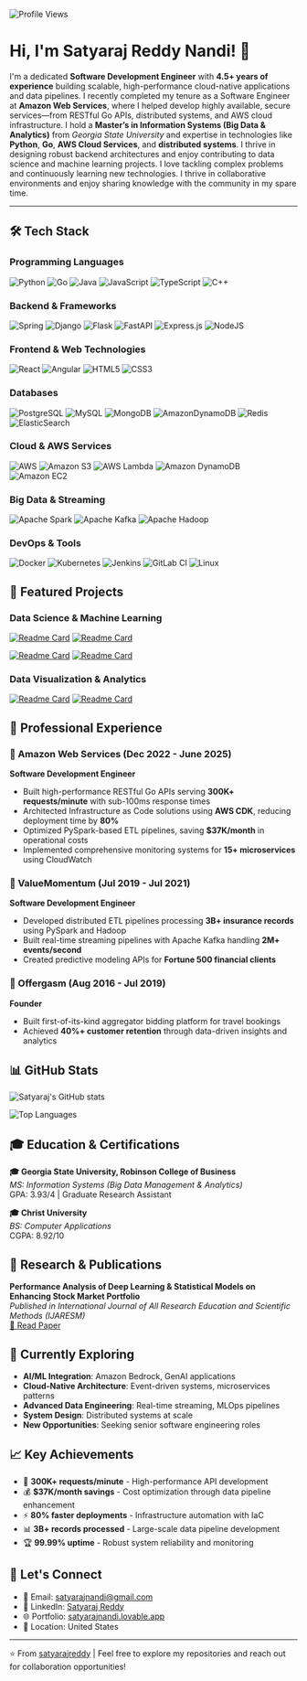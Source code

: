 ![Profile Views](https://komarev.com/ghpvc/?username=satyarajreddy&color=blue)

# Hi, I'm Satyaraj Reddy Nandi! 👋

I'm a dedicated **Software Development Engineer** with **4.5+ years of experience** building scalable, high-performance cloud-native applications and data pipelines. I recently completed my tenure as a Software Engineer at **Amazon Web Services**, where I helped develop highly available, secure services—from RESTful Go APIs, distributed systems, and AWS cloud infrastructure. I hold a **Master’s in Information Systems (Big Data & Analytics)** from *Georgia State University* and expertise in technologies like **Python**, **Go**, **AWS Cloud Services**, and **distributed systems**. I thrive in designing robust backend architectures and enjoy contributing to data science and machine learning projects. I love tackling complex problems and continuously learning new technologies. I thrive in collaborative environments and enjoy sharing knowledge with the community in my spare time. 

---

## 🛠️ Tech Stack

### Programming Languages
![Python](https://img.shields.io/badge/python-3670A0?style=for-the-badge&logo=python&logoColor=ffdd54) ![Go](https://img.shields.io/badge/go-%2300ADD8.svg?style=for-the-badge&logo=go&logoColor=white) ![Java](https://img.shields.io/badge/java-%23ED8B00.svg?style=for-the-badge&logo=openjdk&logoColor=white) ![JavaScript](https://img.shields.io/badge/javascript-%23323330.svg?style=for-the-badge&logo=javascript&logoColor=%23F7DF1E) ![TypeScript](https://img.shields.io/badge/typescript-%23007ACC.svg?style=for-the-badge&logo=typescript&logoColor=white) ![C++](https://img.shields.io/badge/c++-%2300599C.svg?style=for-the-badge&logo=c%2B%2B&logoColor=white)

### Backend & Frameworks
![Spring](https://img.shields.io/badge/spring-%236DB33F.svg?style=for-the-badge&logo=spring&logoColor=white) ![Django](https://img.shields.io/badge/django-%23092E20.svg?style=for-the-badge&logo=django&logoColor=white) ![Flask](https://img.shields.io/badge/flask-%23000.svg?style=for-the-badge&logo=flask&logoColor=white) ![FastAPI](https://img.shields.io/badge/FastAPI-005571?style=for-the-badge&logo=fastapi) ![Express.js](https://img.shields.io/badge/express.js-%23404d59.svg?style=for-the-badge&logo=express&logoColor=%2361DAFB) ![NodeJS](https://img.shields.io/badge/node.js-6DA55F?style=for-the-badge&logo=node.js&logoColor=white)

### Frontend & Web Technologies
![React](https://img.shields.io/badge/react-%2320232a.svg?style=for-the-badge&logo=react&logoColor=%2361DAFB) ![Angular](https://img.shields.io/badge/angular-%23DD0031.svg?style=for-the-badge&logo=angular&logoColor=white) ![HTML5](https://img.shields.io/badge/html5-%23E34F26.svg?style=for-the-badge&logo=html5&logoColor=white) ![CSS3](https://img.shields.io/badge/css3-%231572B6.svg?style=for-the-badge&logo=css3&logoColor=white)

### Databases
![PostgreSQL](https://img.shields.io/badge/postgres-%23316192.svg?style=for-the-badge&logo=postgresql&logoColor=white) ![MySQL](https://img.shields.io/badge/mysql-4479A1.svg?style=for-the-badge&logo=mysql&logoColor=white) ![MongoDB](https://img.shields.io/badge/MongoDB-%234ea94b.svg?style=for-the-badge&logo=mongodb&logoColor=white) ![AmazonDynamoDB](https://img.shields.io/badge/Amazon%20DynamoDB-4053D6?style=for-the-badge&logo=Amazon%20DynamoDB&logoColor=white) ![Redis](https://img.shields.io/badge/redis-%23DD0031.svg?style=for-the-badge&logo=redis&logoColor=white) ![ElasticSearch](https://img.shields.io/badge/-ElasticSearch-005571?style=for-the-badge&logo=elasticsearch)

### Cloud & AWS Services
![AWS](https://img.shields.io/badge/AWS-%23FF9900.svg?style=for-the-badge&logo=amazon-aws&logoColor=white) ![Amazon S3](https://img.shields.io/badge/Amazon%20S3-FF9900?style=for-the-badge&logo=amazons3&logoColor=white) ![AWS Lambda](https://img.shields.io/badge/AWS%20Lambda-FF9900?style=for-the-badge&logo=awslambda&logoColor=white) ![Amazon DynamoDB](https://img.shields.io/badge/Amazon%20DynamoDB-4053D6?style=for-the-badge&logo=Amazon%20DynamoDB&logoColor=white) ![Amazon EC2](https://img.shields.io/badge/Amazon%20EC2-FF9900?style=for-the-badge&logo=amazonec2&logoColor=white)

### Big Data & Streaming
![Apache Spark](https://img.shields.io/badge/Apache%20Spark-FDEE21?style=for-the-badge&logo=apachespark&logoColor=black) ![Apache Kafka](https://img.shields.io/badge/Apache%20Kafka-000?style=for-the-badge&logo=apachekafka) ![Apache Hadoop](https://img.shields.io/badge/Apache%20Hadoop-66CCFF?style=for-the-badge&logo=apachehadoop&logoColor=black)

### DevOps & Tools
![Docker](https://img.shields.io/badge/docker-%230db7ed.svg?style=for-the-badge&logo=docker&logoColor=white) ![Kubernetes](https://img.shields.io/badge/kubernetes-%23326ce5.svg?style=for-the-badge&logo=kubernetes&logoColor=white) ![Jenkins](https://img.shields.io/badge/jenkins-%232C5263.svg?style=for-the-badge&logo=jenkins&logoColor=white) ![GitLab CI](https://img.shields.io/badge/gitlab%20ci-%23181717.svg?style=for-the-badge&logo=gitlab&logoColor=white) ![Linux](https://img.shields.io/badge/Linux-FCC624?style=for-the-badge&logo=linux&logoColor=black)

## 🚀 Featured Projects

### Data Science & Machine Learning
[![Readme Card](https://github-readme-stats.vercel.app/api/pin/?username=satyarajreddy&repo=Performance-Analysis-of-Deep-Learning-and-Statistical-Models-on-Enhancing-Stock-Market-Portfolio)](https://github.com/satyarajreddy/Performance-Analysis-of-Deep-Learning-and-Statistical-Models-on-Enhancing-Stock-Market-Portfolio) [![Readme Card](https://github-readme-stats.vercel.app/api/pin/?username=satyarajreddy&repo=Sparkify-Churn-Prediction-using-PySpark)](https://github.com/satyarajreddy/Sparkify-Churn-Prediction-using-PySpark)

[![Readme Card](https://github-readme-stats.vercel.app/api/pin/?username=satyarajreddy&repo=NYC-Airbnb-Analysis-EDA-Price-Prediction)](https://github.com/satyarajreddy/NYC-Airbnb-Analysis-EDA-Price-Prediction) [![Readme Card](https://github-readme-stats.vercel.app/api/pin/?username=satyarajreddy&repo=Graduate-Admissions-Analysis)](https://github.com/satyarajreddy/Graduate-Admissions-Analysis)

### Data Visualization & Analytics
[![Readme Card](https://github-readme-stats.vercel.app/api/pin/?username=satyarajreddy&repo=FordGoBike-Data-Visualisation)](https://github.com/satyarajreddy/FordGoBike-Data-Visualisation) [![Readme Card](https://github-readme-stats.vercel.app/api/pin/?username=satyarajreddy&repo=Wine-Quality-Analysis)](https://github.com/satyarajreddy/Wine-Quality-Analysis)

## 💼 Professional Experience

### 🔹 Amazon Web Services (Dec 2022 - June 2025)
**Software Development Engineer**
- Built high-performance RESTful Go APIs serving **300K+ requests/minute** with sub-100ms response times
- Architected Infrastructure as Code solutions using **AWS CDK**, reducing deployment time by **80%**
- Optimized PySpark-based ETL pipelines, saving **$37K/month** in operational costs
- Implemented comprehensive monitoring systems for **15+ microservices** using CloudWatch

### 🔹 ValueMomentum (Jul 2019 - Jul 2021)  
**Software Development Engineer**
- Developed distributed ETL pipelines processing **3B+ insurance records** using PySpark and Hadoop
- Built real-time streaming pipelines with Apache Kafka handling **2M+ events/second**
- Created predictive modeling APIs for **Fortune 500 financial clients**

### 🔹 Offergasm (Aug 2016 - Jul 2019)
**Founder**
- Built first-of-its-kind aggregator bidding platform for travel bookings
- Achieved **40%+ customer retention** through data-driven insights and analytics

## 📊 GitHub Stats

![Satyaraj's GitHub stats](https://github-readme-stats.vercel.app/api?username=satyarajreddy&show_icons=true&theme=radical)

![Top Languages](https://github-readme-stats.vercel.app/api/top-langs/?username=satyarajreddy&layout=compact&theme=radical)

## 🎓 Education & Certifications

**🎓 Georgia State University, Robinson College of Business**  
*MS: Information Systems (Big Data Management & Analytics)*  
GPA: 3.93/4 | Graduate Research Assistant

**🎓 Christ University**  
*BS: Computer Applications*  
CGPA: 8.92/10

## 📝 Research & Publications

**Performance Analysis of Deep Learning & Statistical Models on Enhancing Stock Market Portfolio**  
*Published in International Journal of All Research Education and Scientific Methods (IJARESM)*  
[📄 Read Paper](http://www.ijaresm.com/uploaded_files/document_file/Satyaraj_ReddyfaSp.pdf)

## 🌱 Currently Exploring

- **AI/ML Integration**: Amazon Bedrock, GenAI applications
- **Cloud-Native Architecture**: Event-driven systems, microservices patterns  
- **Advanced Data Engineering**: Real-time streaming, MLOps pipelines
- **System Design**: Distributed systems at scale
- **New Opportunities**: Seeking senior software engineering roles

## 📈 Key Achievements

- 🚀 **300K+ requests/minute** - High-performance API development
- 💰 **$37K/month savings** - Cost optimization through data pipeline enhancement
- ⚡ **80% faster deployments** - Infrastructure automation with IaC
- 📊 **3B+ records processed** - Large-scale data pipeline development
- 🏆 **99.99% uptime** - Robust system reliability and monitoring

## 🤝 Let's Connect

- 📧 Email: [satyarajnandi@gmail.com](mailto:satyarajnandi@gmail.com)
- 💼 LinkedIn: [Satyaraj Reddy](https://www.linkedin.com/in/satyarajreddy/)
- 🌐 Portfolio: [satyarajnandi.lovable.app](https://satyarajnandi.lovable.app/)
- 📍 Location: United States

---

⭐ From [satyarajreddy](https://github.com/satyarajreddy) | Feel free to explore my repositories and reach out for collaboration opportunities!
